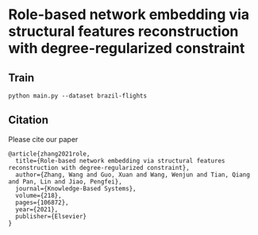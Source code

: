 # Role-based network embedding via structural features reconstruction with degree-regularized constraint

## Train

```
python main.py --dataset brazil-flights
```

## Citation
Please cite our paper
```
@article{zhang2021role,
  title={Role-based network embedding via structural features reconstruction with degree-regularized constraint},
  author={Zhang, Wang and Guo, Xuan and Wang, Wenjun and Tian, Qiang and Pan, Lin and Jiao, Pengfei},
  journal={Knowledge-Based Systems},
  volume={218},
  pages={106872},
  year={2021},
  publisher={Elsevier}
}
```